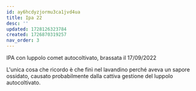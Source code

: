 ```yaml
---
id: ay6hcdyzjormu3ca1jvd4ua
title: Ipa 22
desc: ''
updated: 1728126323784
created: 1726870319257
nav_order: 3
---
```

IPA con luppolo comet autocoltivato, brassata il 17/09/2022

L'unica cosa che ricordo è che finì nel lavandino perché aveva un sapore ossidato, causato probabilmente dalla cattiva gestione del luppolo autocoltivato.
